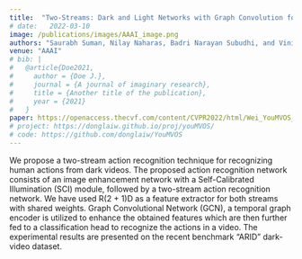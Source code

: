 ```yaml
---
title:  "Two-Streams: Dark and Light Networks with Graph Convolution for Action Recognition from Dark Videos"
# date:   2022-03-10
image: /publications/images/AAAI_image.png
authors: "Saurabh Suman, Nilay Naharas, Badri Narayan Subudhi, and Vinit Jakhetiya"
venue: "AAAI"
# bib: |
#   @article{Doe2021,
#     author = {Doe J.},
#     journal = {A journal of imaginary research},
#     title = {Another title of the publication},
#     year = {2021}
#   }
paper: https://openaccess.thecvf.com/content/CVPR2022/html/Wei_YouMVOS_An_Actor-Centric_Multi-Shot_Video_Object_Segmentation_Dataset_CVPR_2022_paper.html
# project: https://donglaiw.github.io/proj/youMVOS/
# code: https://github.com/donglaiw/YouMVOS
---
```

We propose a two-stream action recognition technique for recognizing human actions from dark videos. The proposed action recognition network consists of an image enhancement network with a Self-Calibrated Illumination (SCI) module, followed by a two-stream action recognition network. We have used R(2 + 1)D as a feature extractor for both streams with shared weights. Graph Convolutional Network (GCN), a temporal graph encoder is utilized to enhance the obtained features which are then further fed to a classification head to recognize the actions in a video. The experimental results are presented on the recent benchmark “ARID” dark-video dataset.
